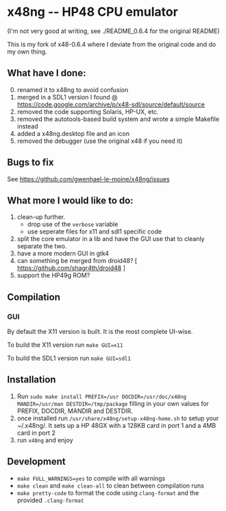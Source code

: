 # x48ng -- HP48 CPU emulator

(I'm not very good at writing, see ./README_0.6.4 for the original README)

This is my fork of x48-0.6.4 where I deviate from the original code and do my own thing.

## What have I done:

0. renamed it to x48ng to avoid confusion
1. merged in a SDL1 version I found @ https://code.google.com/archive/p/x48-sdl/source/default/source
2. removed the code supporting Solaris, HP-UX, etc.
3. removed the autotools-based build system and wrote a simple Makefile instead
4. added a x48ng.desktop file and an icon
5. removed the debugger (use the original x48 if you need it)

## Bugs to fix

See https://github.com/gwenhael-le-moine/x48ng/issues

## What more I would like to do:

1. clean-up further.
   - drop use of the `verbose` variable
   - use seperate files for x11 and sdl1 specific code
2. split the core emulator in a lib and have the GUI use that to cleanly separate the two.
3. have a more modern GUI in gtk4
4. can something be merged from droid48? [ https://github.com/shagr4th/droid48 ]
99. support the HP49g ROM?

## Compilation

### GUI

By default the X11 version is built. It is the most complete UI-wise.

To build the X11 version run `make GUI=x11`

To build the SDL1 version run `make GUI=sdl1`

## Installation

1. Run `sudo make install PREFIX=/usr DOCDIR=/usr/doc/x48ng MANDIR=/usr/man DESTDIR=/tmp/package` filling in your own values for PREFIX, DOCDIR, MANDIR and DESTDIR.
2. once installed run `/usr/share/x48ng/setup-x48ng-home.sh` to setup your ~/.x48ng/. It sets up a HP 48GX with a 128KB card in port 1 and a 4MB card in port 2
3. run `x48ng` and enjoy

## Development

- `make FULL_WARNINGS=yes` to compile with all warnings
- `make clean` and `make clean-all` to clean between compilation runs
- `make pretty-code` to format the code using `clang-format` and the provided `.clang-format`
